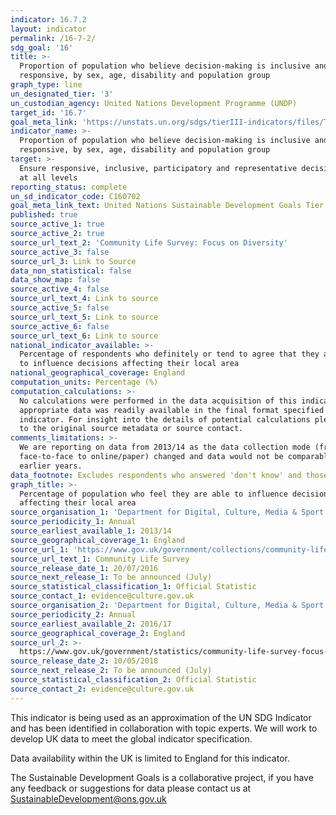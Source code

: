 ```yaml
---
indicator: 16.7.2
layout: indicator
permalink: /16-7-2/
sdg_goal: '16'
title: >-
  Proportion of population who believe decision-making is inclusive and
  responsive, by sex, age, disability and population group
graph_type: line
un_designated_tier: '3'
un_custodian_agency: United Nations Development Programme (UNDP)
target_id: '16.7'
goal_meta_link: 'https://unstats.un.org/sdgs/tierIII-indicators/files/Tier3-16-07-02.pdf'
indicator_name: >-
  Proportion of population who believe decision-making is inclusive and
  responsive, by sex, age, disability and population group
target: >-
  Ensure responsive, inclusive, participatory and representative decision-making
  at all levels
reporting_status: complete
un_sd_indicator_code: C160702
goal_meta_link_text: United Nations Sustainable Development Goals Tier 3 Work Plan (PDF 77.8 KB)
published: true
source_active_1: true
source_active_2: true
source_url_text_2: 'Community Life Survey: Focus on Diversity'
source_active_3: false
source_url_3: Link to Source
data_non_statistical: false
data_show_map: false
source_active_4: false
source_url_text_4: Link to source
source_active_5: false
source_url_text_5: Link to source
source_active_6: false
source_url_text_6: Link to source
national_indicator_available: >-
  Percentage of respondents who definitely or tend to agree that they are able
  to influence decisions affecting their local area
national_geographical_coverage: England
computation_units: Percentage (%)
computation_calculations: >-
  No calculations were performed in the data acquisition of this indicator as
  appropriate data was readily available in the final format specified by this
  indicator. For insight into the details of potential calculations please refer
  to the original source metadata or source contact.
comments_limitations: >-
  We are reporting on data from 2013/14 as the data collection mode (from
  face-to-face to online/paper) changed and data would not be comparable with
  earlier years. 
data_footnote: Excludes respondents who answered 'don't know' and those with missing answers.
graph_title: >-
  Percentage of population who feel they are able to influence decisions
  affecting their local area
source_organisation_1: 'Department for Digital, Culture, Media & Sport'
source_periodicity_1: Annual
source_earliest_available_1: 2013/14
source_geographical_coverage_1: England
source_url_1: 'https://www.gov.uk/government/collections/community-life-survey'
source_url_text_1: Community Life Survey
source_release_date_1: 20/07/2016
source_next_release_1: To be announced (July)
source_statistical_classification_1: Official Statistic
source_contact_1: evidence@culture.gov.uk
source_organisation_2: 'Department for Digital, Culture, Media & Sport'
source_periodicity_2: Annual
source_earliest_available_2: 2016/17
source_geographical_coverage_2: England
source_url_2: >-
  https://www.gov.uk/government/statistics/community-life-survey-focus-on-diversity
source_release_date_2: 10/05/2018
source_next_release_2: To be announced (July)
source_statistical_classification_2: Official Statistic
source_contact_2: evidence@culture.gov.uk
---
```

This indicator is being used as an approximation of the UN SDG Indicator and has been identified in collaboration with topic experts. We will work to develop UK data to meet the global indicator specification.

Data availability within the UK is limited to England for this indicator.

The Sustainable Development Goals is a collaborative project, if you have any feedback or suggestions for data please contact us at <SustainableDevelopment@ons.gov.uk>